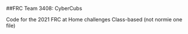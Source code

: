 ##FRC Team 3408: CyberCubs

Code for the 2021 FRC at Home challenges
Class-based (not normie one file)
